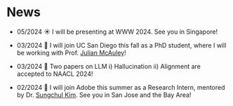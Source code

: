# News

* 05/2024 :sunny: I will be presenting at WWW 2024. See you in Singapore!

* 03/2024 :ocean: I will join UC San Diego this fall as a PhD student, where I will be working with Prof. [Julian McAuley](https://cseweb.ucsd.edu/~jmcauley/)!

* 03/2024 :ocean: Two papers on LLM i) Hallucination ii) Alignment are accepted to NAACL 2024!

* 02/2024 :ocean: I will join Adobe this summer as a Research Intern, mentored by Dr. [Sungchul Kim](https://sites.google.com/site/subright/). See you in San Jose and the Bay Area!
